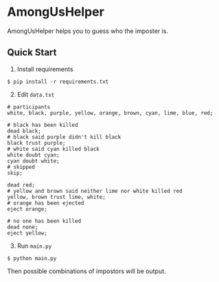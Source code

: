 # AmongUsHelper

AmongUsHelper helps you to guess who the imposter is.

## Quick Start

1. Install requirements
```
$ pip install -r requirements.txt
```

2. Edit `data.txt`
```
# participants
white, black, purple, yellow, orange, brown, cyan, lime, blue, red;

# black has been killed
dead black;
# black said purple didn't kill black
black trust purple;
# white said cyan killed black
white doubt cyan;
cyan doubt white;
# skipped
skip;

dead red;
# yellow and brown said neither lime nor white killed red
yellow, brown trust lime, white;
# orange has been ejected
eject orange;

# no one has been killed
dead none;
eject yellow;
```

3. Run `main.py`
```
$ python main.py
```

Then possible combinations of impostors will be output.
